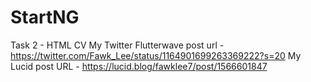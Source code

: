 # StartNG
Task 2 - HTML CV
My Twitter Flutterwave post url - https://twitter.com/Fawk_Lee/status/1164901699263369222?s=20
My Lucid post URL - https://lucid.blog/fawklee7/post/1566601847
